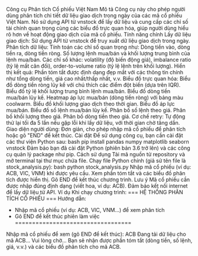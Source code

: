 Công cụ Phân tích Cổ phiếu Việt Nam
Mô tả
Công cụ này cho phép người dùng phân tích chi tiết dữ liệu giao dịch trong ngày của các mã cổ phiếu Việt Nam. Nó sử dụng API từ vnstock để lấy dữ liệu và cung cấp các chỉ số tài chính quan trọng cùng các biểu đồ trực quan hóa, giúp người dùng hiểu rõ hơn về hoạt động giao dịch của mã cổ phiếu.
Tính năng chính
Lấy dữ liệu giao dịch: Sử dụng API từ vnstock để truy xuất dữ liệu giao dịch trong ngày.
Phân tích dữ liệu: Tính toán các chỉ số quan trọng như:
Dòng tiền vào, dòng tiền ra, dòng tiền ròng.
Số lượng lệnh mua/bán và khối lượng trung bình của lệnh mua/bán.
Các chỉ số khác: volatility (độ biến động giá), imbalance ratio (tỷ lệ mất cân đối), order-to-volume ratio (tỷ lệ lệnh trên khối lượng).
Hiển thị kết quả:
Phần tóm tắt được định dạng đẹp mắt với các thông tin chính như tổng dòng tiền, giá cao nhất/thấp nhất, v.v.
Biểu đồ trực quan hóa:
Biểu đồ dòng tiền ròng lũy kế với chú thích các điểm đột biến (dựa trên IQR).
Biểu đồ tỷ lệ khối lượng trung bình lệnh mua/bán.
Biểu đồ dòng tiền mua/bán lũy kế.
Heatmap áp lực mua/bán (dòng tiền ròng) với bảng màu coolwarm.
Biểu đồ khối lượng giao dịch theo thời gian.
Biểu đồ áp lực mua/bán.
Biểu đồ số lệnh mua/bán lũy kế.
Phân bố số lệnh theo giá.
Phân bố khối lượng theo giá.
Phân bố dòng tiền theo giá.
Cơ chế retry: Tự động thử lại tối đa 5 lần nếu gặp lỗi khi lấy dữ liệu, với thời gian chờ tăng dần.
Giao diện người dùng: Đơn giản, cho phép nhập mã cổ phiếu để phân tích hoặc gõ "END" để kết thúc.
Cài đặt
Để sử dụng công cụ, bạn cần cài đặt các thư viện Python sau:
bash
pip install pandas numpy matplotlib seaborn vnstock
Đảm bảo bạn đã cài đặt Python (phiên bản 3.6 trở lên) và các công cụ quản lý package như pip.
Cách sử dụng
Tải mã nguồn từ repository và mở terminal tại thư mục chứa file.
Chạy file Python chính (giả sử tên file là stock_analysis.py):
bash
python stock_analysis.py
Nhập mã cổ phiếu (ví dụ: ACB, VIC, VNM) khi được yêu cầu.
Xem phần tóm tắt và các biểu đồ phân tích được hiển thị.
Gõ END để kết thúc chương trình.
Lưu ý
Mã cổ phiếu cần được nhập đúng định dạng (viết hoa, ví dụ: ACB).
Đảm bảo kết nối internet để lấy dữ liệu từ API.
Ví dụ
Khi chạy chương trình:
=== HỆ THỐNG PHÂN TÍCH CỔ PHIẾU ===
Hướng dẫn:
- Nhập mã cổ phiếu (ví dụ: ACB, VIC, VNM...) để xem phân tích
- Gõ END để kết thúc phiên làm việc
==================================

Nhập mã cổ phiếu để xem (gõ END để kết thúc): ACB
Đang tải dữ liệu cho mã ACB... Vui lòng chờ...
Bạn sẽ nhận được phần tóm tắt (dòng tiền, số lệnh, giá, v.v.) và các biểu đồ phân tích cho mã ACB.
